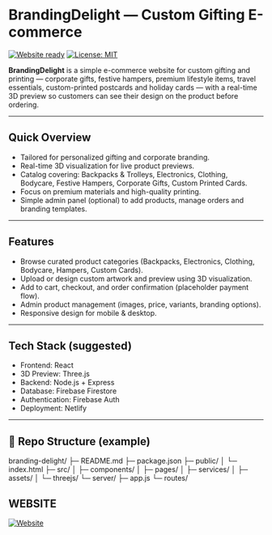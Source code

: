 # BrandingDelight — Custom Gifting E-commerce

[![Website ready](https://img.shields.io/badge/status-ready-brightgreen)]()
[![License: MIT](https://img.shields.io/badge/license-MIT-blue.svg)]()

**BrandingDelight** is a simple e-commerce website for custom gifting and printing — corporate gifts, festive hampers, premium lifestyle items, travel essentials, custom-printed postcards and holiday cards — with a real-time 3D preview so customers can see their design on the product before ordering.

---

##  Quick Overview

- Tailored for personalized gifting and corporate branding.
- Real-time 3D visualization for live product previews.
- Catalog covering: Backpacks & Trolleys, Electronics, Clothing, Bodycare, Festive Hampers, Corporate Gifts, Custom Printed Cards.
- Focus on premium materials and high-quality printing.
- Simple admin panel (optional) to add products, manage orders and branding templates.

---

##  Features

- Browse curated product categories (Backpacks, Electronics, Clothing, Bodycare, Hampers, Custom Cards).
- Upload or design custom artwork and preview using 3D visualization.
- Add to cart, checkout, and order confirmation (placeholder payment flow).
- Admin product management (images, price, variants, branding options).
- Responsive design for mobile & desktop.

---

##  Tech Stack (suggested)


- Frontend: React
- 3D Preview: Three.js
- Backend: Node.js + Express
- Database: Firebase Firestore
- Authentication: Firebase Auth
- Deployment: Netlify

---

## 📁 Repo Structure (example)

branding-delight/
├─ README.md
├─ package.json
├─ public/
│ └─ index.html
├─ src/
│ ├─ components/
│ ├─ pages/
│ ├─ services/
│ ├─ assets/
│ └─ threejs/ 
└─ server/ 
├─ app.js
└─ routes/

## WEBSITE

[![Website](https://img.shields.io/badge/Live%20Website-BrandingDelight-brightgreen)](https://brandingdelight.com)

